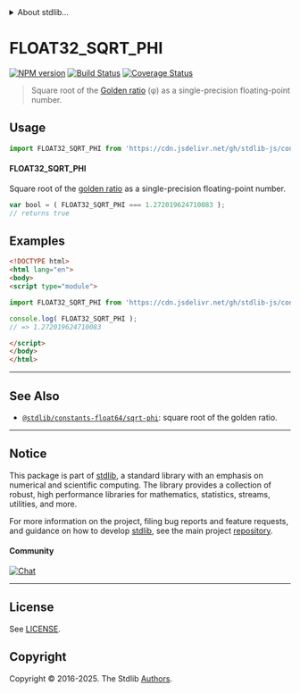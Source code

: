 <!--

@license Apache-2.0

Copyright (c) 2024 The Stdlib Authors.

Licensed under the Apache License, Version 2.0 (the "License");
you may not use this file except in compliance with the License.
You may obtain a copy of the License at

   http://www.apache.org/licenses/LICENSE-2.0

Unless required by applicable law or agreed to in writing, software
distributed under the License is distributed on an "AS IS" BASIS,
WITHOUT WARRANTIES OR CONDITIONS OF ANY KIND, either express or implied.
See the License for the specific language governing permissions and
limitations under the License.

-->


<details>
  <summary>
    About stdlib...
  </summary>
  <p>We believe in a future in which the web is a preferred environment for numerical computation. To help realize this future, we've built stdlib. stdlib is a standard library, with an emphasis on numerical and scientific computation, written in JavaScript (and C) for execution in browsers and in Node.js.</p>
  <p>The library is fully decomposable, being architected in such a way that you can swap out and mix and match APIs and functionality to cater to your exact preferences and use cases.</p>
  <p>When you use stdlib, you can be absolutely certain that you are using the most thorough, rigorous, well-written, studied, documented, tested, measured, and high-quality code out there.</p>
  <p>To join us in bringing numerical computing to the web, get started by checking us out on <a href="https://github.com/stdlib-js/stdlib">GitHub</a>, and please consider <a href="https://opencollective.com/stdlib">financially supporting stdlib</a>. We greatly appreciate your continued support!</p>
</details>

# FLOAT32_SQRT_PHI

[![NPM version][npm-image]][npm-url] [![Build Status][test-image]][test-url] [![Coverage Status][coverage-image]][coverage-url] <!-- [![dependencies][dependencies-image]][dependencies-url] -->

> Square root of the [Golden ratio][@stdlib/constants/float32/phi] (φ) as a single-precision floating-point number.



<section class="usage">

## Usage

```javascript
import FLOAT32_SQRT_PHI from 'https://cdn.jsdelivr.net/gh/stdlib-js/constants-float32-sqrt-phi@esm/index.mjs';
```

#### FLOAT32_SQRT_PHI

Square root of the [golden ratio][@stdlib/constants/float32/phi] as a single-precision floating-point number.

```javascript
var bool = ( FLOAT32_SQRT_PHI === 1.272019624710083 );
// returns true
```

</section>

<!-- /.usage -->

<section class="examples">

## Examples

<!-- TODO: better example -->

<!-- eslint no-undef: "error" -->

```html
<!DOCTYPE html>
<html lang="en">
<body>
<script type="module">

import FLOAT32_SQRT_PHI from 'https://cdn.jsdelivr.net/gh/stdlib-js/constants-float32-sqrt-phi@esm/index.mjs';

console.log( FLOAT32_SQRT_PHI );
// => 1.272019624710083

</script>
</body>
</html>
```

</section>

<!-- /.examples -->

<!-- C interface documentation. -->



<!-- Section for related `stdlib` packages. Do not manually edit this section, as it is automatically populated. -->

<section class="related">

* * *

## See Also

-   <span class="package-name">[`@stdlib/constants-float64/sqrt-phi`][@stdlib/constants/float64/sqrt-phi]</span><span class="delimiter">: </span><span class="description">square root of the golden ratio.</span>

</section>

<!-- /.related -->

<!-- Section for all links. Make sure to keep an empty line after the `section` element and another before the `/section` close. -->


<section class="main-repo" >

* * *

## Notice

This package is part of [stdlib][stdlib], a standard library with an emphasis on numerical and scientific computing. The library provides a collection of robust, high performance libraries for mathematics, statistics, streams, utilities, and more.

For more information on the project, filing bug reports and feature requests, and guidance on how to develop [stdlib][stdlib], see the main project [repository][stdlib].

#### Community

[![Chat][chat-image]][chat-url]

---

## License

See [LICENSE][stdlib-license].


## Copyright

Copyright &copy; 2016-2025. The Stdlib [Authors][stdlib-authors].

</section>

<!-- /.stdlib -->

<!-- Section for all links. Make sure to keep an empty line after the `section` element and another before the `/section` close. -->

<section class="links">

[npm-image]: http://img.shields.io/npm/v/@stdlib/constants-float32-sqrt-phi.svg
[npm-url]: https://npmjs.org/package/@stdlib/constants-float32-sqrt-phi

[test-image]: https://github.com/stdlib-js/constants-float32-sqrt-phi/actions/workflows/test.yml/badge.svg?branch=main
[test-url]: https://github.com/stdlib-js/constants-float32-sqrt-phi/actions/workflows/test.yml?query=branch:main

[coverage-image]: https://img.shields.io/codecov/c/github/stdlib-js/constants-float32-sqrt-phi/main.svg
[coverage-url]: https://codecov.io/github/stdlib-js/constants-float32-sqrt-phi?branch=main

<!--

[dependencies-image]: https://img.shields.io/david/stdlib-js/constants-float32-sqrt-phi.svg
[dependencies-url]: https://david-dm.org/stdlib-js/constants-float32-sqrt-phi/main

-->

[chat-image]: https://img.shields.io/gitter/room/stdlib-js/stdlib.svg
[chat-url]: https://app.gitter.im/#/room/#stdlib-js_stdlib:gitter.im

[stdlib]: https://github.com/stdlib-js/stdlib

[stdlib-authors]: https://github.com/stdlib-js/stdlib/graphs/contributors

[umd]: https://github.com/umdjs/umd
[es-module]: https://developer.mozilla.org/en-US/docs/Web/JavaScript/Guide/Modules

[deno-url]: https://github.com/stdlib-js/constants-float32-sqrt-phi/tree/deno
[deno-readme]: https://github.com/stdlib-js/constants-float32-sqrt-phi/blob/deno/README.md
[umd-url]: https://github.com/stdlib-js/constants-float32-sqrt-phi/tree/umd
[umd-readme]: https://github.com/stdlib-js/constants-float32-sqrt-phi/blob/umd/README.md
[esm-url]: https://github.com/stdlib-js/constants-float32-sqrt-phi/tree/esm
[esm-readme]: https://github.com/stdlib-js/constants-float32-sqrt-phi/blob/esm/README.md
[branches-url]: https://github.com/stdlib-js/constants-float32-sqrt-phi/blob/main/branches.md

[stdlib-license]: https://raw.githubusercontent.com/stdlib-js/constants-float32-sqrt-phi/main/LICENSE

[@stdlib/constants/float32/phi]: https://github.com/stdlib-js/constants-float32-phi/tree/esm

<!-- <related-links> -->

[@stdlib/constants/float64/sqrt-phi]: https://github.com/stdlib-js/constants-float64-sqrt-phi/tree/esm

<!-- </related-links> -->

</section>

<!-- /.links -->
